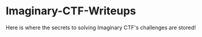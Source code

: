 # Imaginary-CTF-Writeups

Here is where the secrets to solving Imaginary CTF's challenges are stored! 
